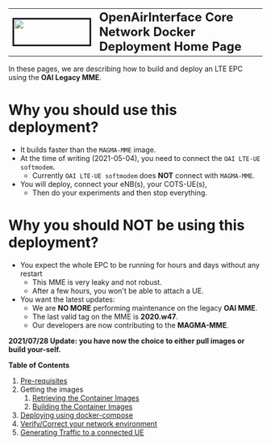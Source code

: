 <table style="border-collapse: collapse; border: none;">
  <tr style="border-collapse: collapse; border: none;">
    <td style="border-collapse: collapse; border: none;">
      <a href="http://www.openairinterface.org/">
         <img src="./images/oai_final_logo.png" alt="" border=3 height=50 width=150>
         </img>
      </a>
    </td>
    <td style="border-collapse: collapse; border: none; vertical-align: center;">
      <b><font size = "5">OpenAirInterface Core Network Docker Deployment Home Page</font></b>
    </td>
  </tr>
</table>

In these pages, we are describing how to build and deploy an LTE EPC using the **OAI Legacy MME**.

# Why you should use this deployment? #

-  It builds faster than the `MAGMA-MME` image.
-  At the time of writing (2021-05-04), you need to connect the `OAI LTE-UE softmodem`.
   -  Currently `OAI LTE-UE softmodem` does **NOT** connect with `MAGMA-MME`.
-  You will deploy, connect your eNB(s), your COTS-UE(s),
   - Then do your experiments and then stop everything.

# Why you should NOT be using this deployment? #

-  You expect the whole EPC to be running for hours and days without any restart
   - This MME is very leaky and not robust.
   - After a few hours, you won't be able to attach a UE.
-  You want the latest updates:
   - We are **NO MORE** performing maintenance on the legacy **OAI MME**.
   - The last valid tag on the MME is **2020.w47**.
   - Our developers are now contributing to the **MAGMA-MME**.

**2021/07/28 Update: you have now the choice to either pull images or build your-self.**

**Table of Contents**

1.  [Pre-requisites](./DEPLOY_PRE_REQUESITES.md)
2.  Getting the images
    1.  [Retrieving the Container Images](./RETRIEVE_OFFICIAL_IMAGES.md)
    2.  [Building the Container Images](./BUILD_IMAGES.md)
3.  [Deploying using docker-compose](../docker-compose/oai-mme-legacy/README.md)
4.  [Verify/Correct your network environment](./CONFIGURE_NETWORKS.md)
5.  [Generating Traffic to a connected UE](./GENERATE_TRAFFIC.md)

